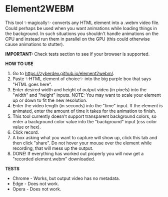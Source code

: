 # Element2WEBM
This tool ✨magically✨ converts any HTML element into a .webm video file. Could perhaps be used when you want animations while loading things in the background. In such situations you shouldn't handle animations on the CPU and instead run them in parallel on the GPU (this could otherwise cause animations to stutter).

**IMPORTANT:** Check tests section to see if your browser is supported.

**HOW TO USE**
1. Go to https://zyberdev.github.io/element2webm/.
2. Paste ✨HTML element of choice✨ into the big purple box that says "HTML goes here".
3. Enter desired width and height of output video (in pixels) into the "width" and "height" inputs. NOTE: You may want to scale your element up or down to fit the new resolution.
4. Enter the video length (in seconds) into the "time" input. If the element is animated, enter the amount of time it takes for the animation to finish.
5. This tool currently doesn't support transparent background colors, so enter a background color value into the "background" input (css color value or hex).
6. Click record.
7. A box asking what you want to capture will show up, click this tab and then click "share". Do not hover your mouse over the element while recording, that will mess up the output.
8. DONE! If everything has worked out properly you will now get a "recorded element.webm" downloaded.

**TESTS**
- Chrome - Works, but output video has no metadata.
- Edge - Does not work.
- Opera - Does not work.
